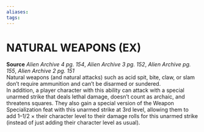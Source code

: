 ```yaml
---
aliases: 
tags: 
---
```

# NATURAL WEAPONS (EX)

**Source** _Alien Archive 4 pg. 154_, _Alien Archive 3 pg. 152_, _Alien Archive pg. 155_, _Alien Archive 2 pg. 151_  
Natural weapons (and natural attacks) such as acid spit, bite, claw, or slam don’t require ammunition and can’t be disarmed or sundered.  
In addition, a player character with this ability can attack with a special unarmed strike that deals lethal damage, doesn’t count as archaic, and threatens squares. They also gain a special version of the Weapon Specialization feat with this unarmed strike at 3rd level, allowing them to add 1–1/2 × their character level to their damage rolls for this unarmed strike (instead of just adding their character level as usual).
